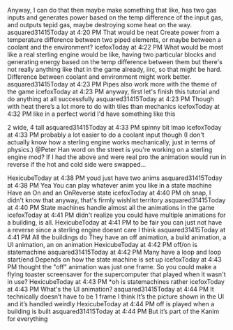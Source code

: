 Anyway,  I can do that then maybe make something that like, has two gas inputs and generates power based on the temp difference of the input gas, and outputs tepid gas, maybe destroying some heat on the way.
asquared31415Today at 4:20 PM
That would be neat
Create power from a temperature difference between two piped elements, or maybe between a coolant and the environment?
icefoxToday at 4:22 PM
What would be most like a real sterling engine would be like, having two particular blocks and generating energy based on the temp difference between them
but there's not really anything like that in the game already, iirc, so that might be hard.  Difference between coolant and environment might work better.
asquared31415Today at 4:23 PM
Pipes also work more with the theme of the game
icefoxToday at 4:23 PM
anyway, first let's finish this tutorial and do anything at all successfully
asquared31415Today at 4:23 PM
Though with heat there’s a lot more to do with tiles than mechanics
icefoxToday at 4:32 PM
like in a perfect world I'd have something like this

2 wide, 4 tall
asquared31415Today at 4:33 PM
spinny bit lmao
icefoxToday at 4:33 PM
probably a lot easier to do a coolant input though
(I don't actually know how a sterling engine works mechanically, just in terms of physics.)
@Peter Han word on the street is you're working on a sterling engine mod?
If I had the above and were real pro the animation would run in reverse if the hot and cold side were swapped...

HexicubeToday at 4:38 PM
youd just have two anims
asquared31415Today at 4:38 PM
Yea
You can play whatever anim you like in a state machine
Have an On and an OnReverse state
icefoxToday at 4:40 PM
oh snap, I didn't know that
anyway, that's firmly wishlist territory
asquared31415Today at 4:40 PM
State machines handle almost all the animations in the game
icefoxToday at 4:41 PM
didn't realize you could have multiple animations for a building, is all.
HexicubeToday at 4:41 PM
to be fair you can just not have a reverse since a sterling engine doesnt care I think
asquared31415Today at 4:41 PM
All the buildings do
They have an off animation, a build animation, a UI animation, an on animation
HexicubeToday at 4:42 PM
off/on is statemachine
asquared31415Today at 4:42 PM
Many have a loop and loop start/end
Depends on how the state machine is set up
icefoxToday at 4:43 PM
thought the "off" animation was just one frame.  So you could make a flying toaster screensaver for the supercomputer that played when it wasn't in use?
HexicubeToday at 4:43 PM
*oh is statemachines rather
icefoxToday at 4:43 PM
What's the UI animation?
asquared31415Today at 4:44 PM
It technically doesn’t have to be 1 frame I think
It’s the picture shown in the UI and it’s handled weirdly
HexicubeToday at 4:44 PM
off is played when a building is built
asquared31415Today at 4:44 PM
But it’s part of the Kanim for everything